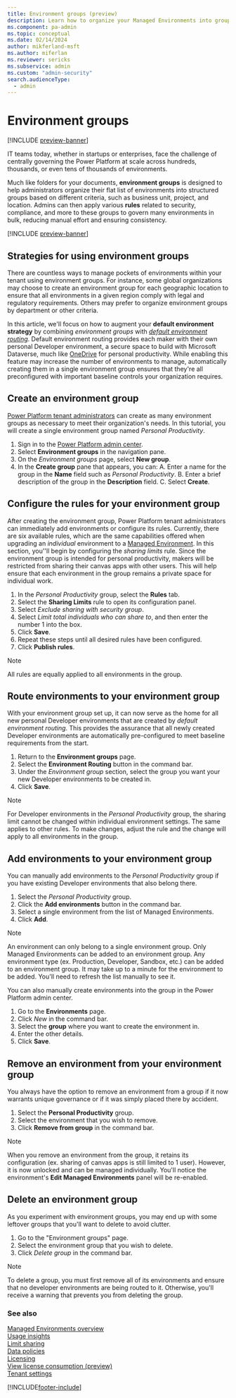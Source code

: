 ```yaml
---
title: Environment groups (preview)
description: Learn how to organize your Managed Environments into groups and govern them in bulk with rules.
ms.component: pa-admin
ms.topic: conceptual
ms.date: 02/14/2024
author: mikferland-msft
ms.author: miferlan
ms.reviewer: sericks
ms.subservice: admin
ms.custom: "admin-security"
search.audienceType: 
  - admin
---
```

# Environment groups

[!INCLUDE [preview-banner](~/../shared-content/shared/preview-includes/preview-banner.md)]

IT teams today, whether in startups or enterprises, face the challenge of centrally governing the Power Platform at scale across hundreds, thousands, or even tens of thousands of environments.

Much like folders for your documents, **environment groups** is designed to help administrators organize their flat list of environments into structured groups based on different criteria, such as business unit, project, and location. Admins can then apply various **rules** related to security, compliance, and more to these groups to govern many environments in bulk, reducing manual effort and ensuring consistency.

[!INCLUDE [preview-banner](~/../shared-content/shared/preview-includes/preview-note.md)]

## Strategies for using environment groups

There are countless ways to manage pockets of environments within your tenant using environment groups. For instance, some global organizations may choose to create an environment group for each geographic location to ensure that all environments in a given region comply with legal and regulatory requirements. Others may prefer to organize environment groups by department or other criteria.

In this article, we'll focus on how to augment your **default environment strategy** by combining *environment groups* with [*default environment routing*](https://learn.microsoft.com/en-us/power-platform/admin/default-environment-routing?tabs=ppac). Default environment routing provides each maker with their own personal Developer environment, a secure space to build with Microsoft Dataverse, much like [OneDrive](https://www.microsoft.com/en-ca/microsoft-365/onedrive/online-cloud-storage?rtc=1) for personal productivity. While enabling this feature may increase the number of environments to manage, automatically creating them in a single environment group ensures that they're all preconfigured with important baseline controls your organization requires.

## Create an environment group
[Power Platform tenant administrators](https://learn.microsoft.com/en-us/power-platform/admin/use-service-admin-role-manage-tenant) can create as many environment groups as necessary to meet their organization's needs. In this tutorial, you will create a single environment group named *Personal Productivity*.

1. Sign in to the [Power Platform admin center](https://admin.powerplatform.microsoft.com/).
2. Select **Environment groups** in the navigation pane.
3. On the *Environment groups* page, select **New group**.
4. In the **Create group** pane that appears, you can:
  A. Enter a name for the group in the **Name** field such as *Personal Productivity*.
  B. Enter a brief description of the group in the **Description** field.
  C. Select **Create**.

## Configure the rules for your environment group
After creating the environment group, Power Platform tenant administrators can immediately add environments or configure its rules. Currently, there are six available rules, which are the same capabilities offered when upgrading an _individual_ environment to a [Managed Environment](https://learn.microsoft.com/en-us/power-platform/admin/managed-environment-overview). In this section, you''ll begin by configuring the *sharing limits* rule. Since the environment group is intended for personal productivity, makers will be restricted from sharing their canvas apps with other users. This will help ensure that each environment in the group remains a private space for individual work.

1. In the *Personal Productivity* group, select the **Rules** tab.
2. Select the **Sharing Limits** rule to open its configuration panel.
3. Select *Exclude sharing with security group*.
4. Select *Limit total individuals who can share to*, and then enter the number 1 into the box.
5. Click **Save**.
6. Repeat these steps until all desired rules have been configured.
7. Click **Publish rules**.

> [!NOTE]
> All rules are equally applied to all environments in the group.

## Route environments to your environment group
With your environment group set up, it can now serve as the home for all new personal Developer environments that are created by *default environment routing*. This provides the assurance that all newly created Developer environments are automatically pre-configured to meet baseline requirements from the start.

1. Return to the **Environment groups** page.
2. Select the **Environment Routing** button in the command bar.
3. Under the *Environment group* section, select the group you want your new Developer environments to be created in.
4. Click **Save**.

> [!NOTE]
> For Developer environments in the *Personal Productivity* group, the sharing limit cannot be changed within individual environment settings. The same applies to other rules. To make changes, adjust the rule and the change will apply to all environments in the group.

## Add environments to your environment group
You can manually add environments to the *Personal Productivity* group if you have existing Developer environments that also belong there.

1. Select the *Personal Productivity* group.
2. Click the **Add environments** button in the command bar.
3. Select a single environment from the list of Managed Environments.
6. Click **Add**.

> [!NOTE]
> An environment can only belong to a single environment group.
> Only Managed Environments can be added to an environment group.
> Any environment type (ex. Production, Developer, Sandbox, etc.) can be added to an environment group.
> It may take up to a minute for the environment to be added. You'll need to refresh the list manually to see it.

You can also manually create environments into the group in the Power Platform admin center.

1. Go to the **Environments** page.
2. Click *New* in the command bar.
3. Select the **group** where you want to create the environment in.
4. Enter the other details.
7. Click **Save**.

## Remove an environment from your environment group
You always have the option to remove an environment from a group if it now warrants unique governance or if it was simply placed there by accident.

1. Select the **Personal Productivity** group.
2. Select the environment that you wish to remove.
3. Click **Remove from group** in the command bar.

> [!NOTE]
> When you remove an environment from the group, it retains its configuration (ex. sharing of canvas apps is still limited to 1 user). However, it is now unlocked and can be managed individually. You'll notice the environment's **Edit Managed Environments** panel will be re-enabled.

## Delete an environment group
As you experiment with environment groups, you may end up with some leftover groups that you'll want to delete to avoid clutter.

1. Go to the "Environment groups" page.
2. Select the environment group that you wish to delete.
3. Click *Delete group* in the command bar.

> [!NOTE]
> To delete a group, you must first remove all of its environments and ensure that no developer environments are being routed to it. Otherwise, you'll receive a warning that prevents you from deleting the group.

### See also

[Managed Environments overview](managed-environment-overview.md)  <br /> 
[Usage insights](managed-environment-usage-insights.md)  <br />
[Limit sharing](managed-environment-sharing-limits.md)  <br />
[Data policies](managed-environment-data-policies.md) <br />
[Licensing](managed-environment-licensing.md)  <br />
[View license consumption (preview)](view-license-consumption-issues.md) <br />
[Tenant settings](tenant-settings.md)


[!INCLUDE[footer-include](../includes/footer-banner.md)]

